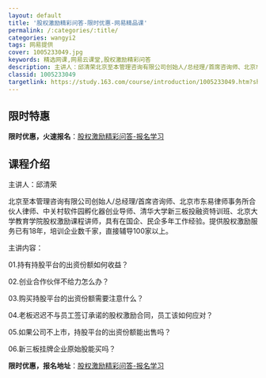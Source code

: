 ```yaml
---
layout: default
title: '股权激励精彩问答-限时优惠-网易精品课'
permalink: /:categories/:title/
categories: wangyi2
tags: 网易提供
cover: 1005233049.jpg
keywords: 精选网课,网易云课堂,股权激励精彩问答
description: 主讲人：邱清荣北京至本管理咨询有限公司创始人/总经理/首席咨询师、北京市东易律师事务所合伙人律师、中关村软件园孵化器创业
classid: 1005233049
targetlink: https://study.163.com/course/introduction/1005233049.htm?share=1&shareId=1025206652&utm_campaign=share&utm_medium=iphoneShare&utm_source=&utm_u=1025206652
---
```


## 限时特惠

**限时优惠，火速报名**：[股权激励精彩问答-报名学习](https://study.163.com/course/introduction/1005233049.htm?share=1&shareId=1025206652&utm_campaign=share&utm_medium=iphoneShare&utm_source=&utm_u=1025206652)

## 课程介绍

主讲人：邱清荣

北京至本管理咨询有限公司创始人/总经理/首席咨询师、北京市东易律师事务所合伙人律师、中关村软件园孵化器创业导师、清华大学新三板投融资特训班、北京大学教育学院股权激励课程讲师，具有在国企、民企多年工作经验。提供股权激励服务已有18年，培训企业数千家，直接辅导100家以上。

主讲内容：

01.持有持股平台的出资份额如何收益？

02.创业合作伙伴不给力怎么办？

03.购买持股平台的出资份额需要注意什么？

04.老板迟迟不与员工签订承诺的股权激励合同，员工该如何应对？

05.如果公司不上市，持股平台的出资份额能出售吗？

06.新三板挂牌企业原始股能买吗？

**限时优惠，报名地址**：[股权激励精彩问答-报名学习](https://study.163.com/course/introduction/1005233049.htm?share=1&shareId=1025206652&utm_campaign=share&utm_medium=iphoneShare&utm_source=&utm_u=1025206652)

